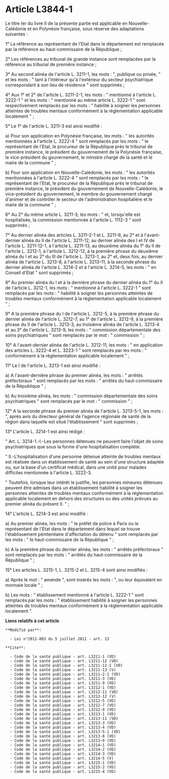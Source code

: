 # Article L3844-1

Le titre Ier du livre II de la présente partie est applicable en Nouvelle-Calédonie et en Polynésie française, sous réserve
des adaptations suivantes : 

1° La référence au représentant de l'Etat dans le département est remplacée par la référence au haut-commissaire de la
République ; 

2° Les références au tribunal de grande instance sont remplacées par la référence au tribunal de première instance ; 

3° Au second alinéa de l'article L. 3211-1, les mots : ", publique ou privée, " et les mots : " tant à l'intérieur qu'à
l'extérieur du secteur psychiatrique correspondant à son lieu de résidence " sont supprimés ; 

4° Aux 1° et 2° de l'article L. 3211-2-1, les mots : " mentionné à l'article L. 3222-1 " et les mots : " mentionné au même
article L. 3222-1 " sont respectivement remplacés par les mots : " habilité à soigner les personnes atteintes de troubles
mentaux conformément à la réglementation applicable localement " ; 

5° Le 1° de l'article L. 3211-3 est ainsi modifié : 

a) Pour son application en Polynésie française, les mots : " les autorités mentionnées à l'article L. 3222-4 " sont remplacés
par les mots : " le représentant de l'Etat, le procureur de la République près le tribunal de première instance, le président
du gouvernement de la Polynésie française, le vice-président du gouvernement, le ministre chargé de la santé et le maire de
la commune " ; 

b) Pour son application en Nouvelle-Calédonie, les mots : " les autorités mentionnées à l'article L. 3222-4 " sont remplacés
par les mots : " le représentant de l'Etat, le procureur de la République près le tribunal de première instance, le président
du gouvernement de Nouvelle-Calédonie, le vice-président du gouvernement, le membre du gouvernement chargé d'animer et de
contrôler le secteur de l'administration hospitalière et le maire de la commune " ; 

6° Au 2° du même article L. 3211-3, les mots : " et, lorsqu'elle est hospitalisée, la commission mentionnée à l'article L.
1112-3 " sont supprimés ; 

7° Au dernier alinéa des articles L. 3211-2-1 et L. 3211-9, au 2° et à l'avant-dernier alinéa du II de l'article L. 3211-12,
au dernier alinéa des I et IV de l'article L. 3211-12-1, à l'article L. 3211-13, au deuxième alinéa du 1° du II de l'article
L. 3212-1, à l'article L. 3212-12, à la première phrase du deuxième alinéa du I et au 2° du III de l'article L. 3213-1, au 2°
et, deux fois, au dernier alinéa de l'article L. 3213-8, à l'article L. 3213-11, à la seconde phrase du dernier alinéa de
l'article L. 3214-2 et à l'article L. 3214-5, les mots : " en Conseil d'Etat " sont supprimés ; 

8° Au premier alinéa du I et à la dernière phrase du dernier alinéa du 1° du II de l'article L. 3212-1, les mots : "
mentionné à l'article L. 3222-1 " sont remplacés par les mots : " habilité à soigner les personnes atteintes de troubles
mentaux conformément à la réglementation applicable localement " ; 

9° A la première phrase du I de l'article L. 3212-5, à la première phrase du dernier alinéa de l'article L. 3212-7, au 1° de
l'article L. 3212-9, à la première phrase du II de l'article L. 3213-3, au troisième alinéa de l'article L. 3213-4 et au 3°
de l'article L. 3213-9, les mots : " commission départementale des soins psychiatriques " sont remplacés par le mot : "
commission " ; 

10° A l'avant-dernier alinéa de l'article L. 3212-11, les mots : " en application des articles L. 3222-4 et L. 3223-1 " sont
remplacés par les mots : " conformément à la réglementation applicable localement " ; 

11° Le I de l'article L. 3213-1 est ainsi modifié : 

a) A l'avant-dernière phrase du premier alinéa, les mots : " arrêtés préfectoraux " sont remplacés par les mots : " arrêtés
du haut-commissaire de la République " ; 

b) Au troisième alinéa, les mots : " commission départementale des soins psychiatriques " sont remplacés par le mot : "
commission " ; 

12° A la seconde phrase du premier alinéa de l'article L. 3213-5-1, les mots : ", après avis du directeur général de l'agence
régionale de santé de la région dans laquelle est situé l'établissement " sont supprimés ; 

13° L'article L. 3214-1 est ainsi rédigé : 

" Art. L. 3214-1.-I.-Les personnes détenues ne peuvent faire l'objet de soins psychiatriques que sous la forme d'une
hospitalisation complète. 

" II.-L'hospitalisation d'une personne détenue atteinte de troubles mentaux est réalisée dans un établissement de santé au
sein d'une structure adaptée ou, sur la base d'un certificat médical, dans une unité pour malades difficiles mentionnée à
l'article L. 3222-3. 

" Toutefois, lorsque leur intérêt le justifie, les personnes mineures détenues peuvent être admises dans un établissement
habilité à soigner les personnes atteintes de troubles mentaux conformément à la réglementation applicable localement en
dehors des structures ou des unités prévues au premier alinéa du présent II. " ; 

14° L'article L. 3214-3 est ainsi modifié : 

a) Au premier alinéa, les mots : " le préfet de police à Paris ou le représentant de l'Etat dans le département dans lequel
se trouve l'établissement pénitentiaire d'affectation du détenu " sont remplacés par les mots : " le haut-commissaire de la
République " ; 

b) A la première phrase du dernier alinéa, les mots : " arrêtés préfectoraux " sont remplacés par les mots : " arrêtés du
haut-commissaire de la République " ; 

15° Les articles L. 3215-1, L. 3215-2 et L. 3215-4 sont ainsi modifiés : 

a) Après le mot : " amende ", sont insérés les mots : ", ou leur équivalent en monnaie locale " ; 

b) Les mots : " établissement mentionné à l'article L. 3222-1 " sont remplacés par les mots : " établissement habilité à
soigner les personnes atteintes de troubles mentaux conformément à la réglementation applicable localement ".

**Liens relatifs à cet article**

	**Modifié par**:

	  - Loi n°2011-803 du 5 juillet 2011 - art. 13

	**Cite**:

	  - Code de la santé publique - art. L3211-1 (VD)
	  - Code de la santé publique - art. L3211-12 (VD)
	  - Code de la santé publique - art. L3211-12-1 (VD)
	  - Code de la santé publique - art. L3211-13 (V)
	  - Code de la santé publique - art. L3211-2-1 (VD)
	  - Code de la santé publique - art. L3211-3 (VD)
	  - Code de la santé publique - art. L3211-9 (VD)
	  - Code de la santé publique - art. L3212-1 (VD)
	  - Code de la santé publique - art. L3212-11 (VD)
	  - Code de la santé publique - art. L3212-12 (V)
	  - Code de la santé publique - art. L3212-5 (VD)
	  - Code de la santé publique - art. L3212-7 (VD)
	  - Code de la santé publique - art. L3212-9 (VD)
	  - Code de la santé publique - art. L3213-1 (VD)
	  - Code de la santé publique - art. L3213-11 (VD)
	  - Code de la santé publique - art. L3213-3 (VD)
	  - Code de la santé publique - art. L3213-4 (VD)
	  - Code de la santé publique - art. L3213-5-1 (VD)
	  - Code de la santé publique - art. L3213-8 (VD)
	  - Code de la santé publique - art. L3213-9 (VD)
	  - Code de la santé publique - art. L3214-1 (VD)
	  - Code de la santé publique - art. L3214-2 (VD)
	  - Code de la santé publique - art. L3214-3 (VD)
	  - Code de la santé publique - art. L3214-5 (V)
	  - Code de la santé publique - art. L3215-1 (VD)
	  - Code de la santé publique - art. L3215-2 (VD)
	  - Code de la santé publique - art. L3215-4 (VD)
